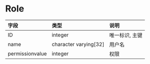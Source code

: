 # Role

|字段|类型|说明|
|:--|:--|:--|
|ID|integer|唯一标识, 主键|
|name|character varying[32]|用户名|
|permissionvalue|integer|权限|